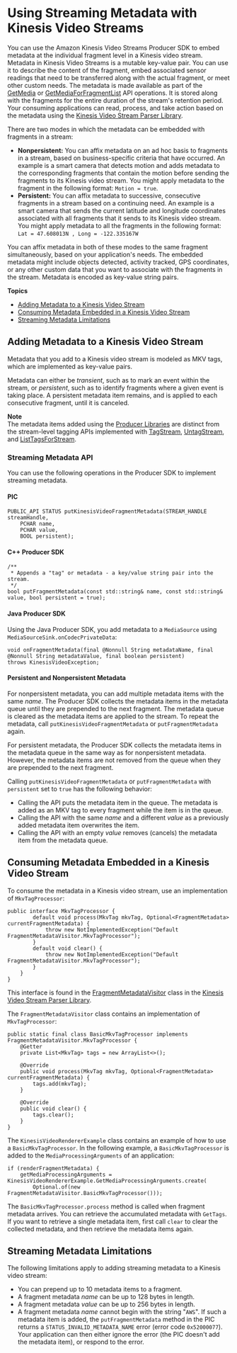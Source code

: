 # Using Streaming Metadata with Kinesis Video Streams<a name="how-meta"></a>

You can use the Amazon Kinesis Video Streams Producer SDK to embed metadata at the individual fragment level in a Kinesis video stream\. Metadata in Kinesis Video Streams is a mutable key\-value pair\. You can use it to describe the content of the fragment, embed associated sensor readings that need to be transferred along with the actual fragment, or meet other custom needs\. The metadata is made available as part of the [GetMedia](API_dataplane_GetMedia.md) or [GetMediaForFragmentList](API_reader_GetMediaForFragmentList.md) API operations\. It is stored along with the fragments for the entire duration of the stream's retention period\. Your consuming applications can read, process, and take action based on the metadata using the [Kinesis Video Stream Parser Library](parser-library.md)\. 

There are two modes in which the metadata can be embedded with fragments in a stream: 
+ **Nonpersistent:** You can affix metadata on an ad hoc basis to fragments in a stream, based on business\-specific criteria that have occurred\. An example is a smart camera that detects motion and adds metadata to the corresponding fragments that contain the motion before sending the fragments to its Kinesis video stream\. You might apply metadata to the fragment in the following format: `Motion = true`\.
+ **Persistent:** You can affix metadata to successive, consecutive fragments in a stream based on a continuing need\. An example is a smart camera that sends the current latitude and longitude coordinates associated with all fragments that it sends to its Kinesis video stream\. You might apply metadata to all the fragments in the following format: `Lat = 47.608013N , Long = -122.335167W`

You can affix metadata in both of these modes to the same fragment simultaneously, based on your application's needs\. The embedded metadata might include objects detected, activity tracked, GPS coordinates, or any other custom data that you want to associate with the fragments in the stream\. Metadata is encoded as key\-value string pairs\.

**Topics**
+ [Adding Metadata to a Kinesis Video Stream](#how-meta-add)
+ [Consuming Metadata Embedded in a Kinesis Video Stream](#how-meta-consume)
+ [Streaming Metadata Limitations](#how-meta-limits)

## Adding Metadata to a Kinesis Video Stream<a name="how-meta-add"></a>

Metadata that you add to a Kinesis video stream is modeled as MKV tags, which are implemented as key\-value pairs\. 

Metadata can either be *transient*, such as to mark an event within the stream, or *persistent*, such as to identify fragments where a given event is taking place\. A persistent metadata item remains, and is applied to each consecutive fragment, until it is canceled\.

**Note**  
The metadata items added using the [Producer Libraries](producer-sdk.md) are distinct from the stream\-level tagging APIs implemented with [TagStream](API_TagStream.md), [UntagStream](API_UntagStream.md), and [ListTagsForStream](API_ListTagsForStream.md)\.

### Streaming Metadata API<a name="how-meta-api"></a>

You can use the following operations in the Producer SDK to implement streaming metadata\.

#### PIC<a name="how-meta-api-pic"></a>

```
PUBLIC_API STATUS putKinesisVideoFragmentMetadata(STREAM_HANDLE streamHandle, 
    PCHAR name, 
    PCHAR value, 
    BOOL persistent);
```

#### C\+\+ Producer SDK<a name="how-meta-api-cpp"></a>

```
/**
 * Appends a "tag" or metadata - a key/value string pair into the stream.
 */
bool putFragmentMetadata(const std::string& name, const std::string& value, bool persistent = true);
```

#### Java Producer SDK<a name="how-meta-api-java"></a>

Using the Java Producer SDK, you add metadata to a `MediaSource` using `MediaSourceSink.onCodecPrivateData`:

```
void onFragmentMetadata(final @Nonnull String metadataName, final @Nonnull String metadataValue, final boolean persistent)
throws KinesisVideoException;
```

#### Persistent and Nonpersistent Metadata<a name="how-meta-api-persistence"></a>

For nonpersistent metadata, you can add multiple metadata items with the same *name*\. The Producer SDK collects the metadata items in the metadata queue until they are prepended to the next fragment\. The metadata queue is cleared as the metadata items are applied to the stream\. To repeat the metadata, call `putKinesisVideoFragmentMetadata` or `putFragmentMetadata` again\. 

For persistent metadata, the Producer SDK collects the metadata items in the metadata queue in the same way as for nonpersistent metadata\. However, the metadata items are not removed from the queue when they are prepended to the next fragment\.

Calling `putKinesisVideoFragmentMetadata` or `putFragmentMetadata` with `persistent` set to `true` has the following behavior: 
+ Calling the API puts the metadata item in the queue\. The metadata is added as an MKV tag to every fragment while the item is in the queue\.
+ Calling the API with the same *name* and a different *value* as a previously added metadata item overwrites the item\.
+ Calling the API with an empty *value* removes \(cancels\) the metadata item from the metadata queue\.

## Consuming Metadata Embedded in a Kinesis Video Stream<a name="how-meta-consume"></a>

To consume the metadata in a Kinesis video stream, use an implementation of `MkvTagProcessor`:

```
public interface MkvTagProcessor {
        default void process(MkvTag mkvTag, Optional<FragmentMetadata> currentFragmentMetadata) {
            throw new NotImplementedException("Default FragmentMetadataVisitor.MkvTagProcessor");
        }
        default void clear() {
            throw new NotImplementedException("Default FragmentMetadataVisitor.MkvTagProcessor");
	    }
    }
}
```

This interface is found in the [FragmentMetadataVisitor](parser-library-write.md#parser-library-write-FMV) class in the [Kinesis Video Stream Parser Library](parser-library.md)\.

The `FragmentMetadataVisitor` class contains an implementation of `MkvTagProcessor`:

```
public static final class BasicMkvTagProcessor implements FragmentMetadataVisitor.MkvTagProcessor {
    @Getter
    private List<MkvTag> tags = new ArrayList<>();

    @Override
    public void process(MkvTag mkvTag, Optional<FragmentMetadata> currentFragmentMetadata) {
        tags.add(mkvTag);
    }
    
    @Override
    public void clear() {
        tags.clear();
	}
}
```

The `KinesisVideoRendererExample` class contains an example of how to use a `BasicMkvTagProcessor`\. In the following example, a `BasicMkvTagProcessor` is added to the `MediaProcessingArguments` of an application:

```
if (renderFragmentMetadata) {
    getMediaProcessingArguments = KinesisVideoRendererExample.GetMediaProcessingArguments.create(
        Optional.of(new FragmentMetadataVisitor.BasicMkvTagProcessor()));
```

The `BasicMkvTagProcessor.process` method is called when fragment metadata arrives\. You can retrieve the accumulated metadata with `GetTags`\. If you want to retrieve a single metadata item, first call `clear` to clear the collected metadata, and then retrieve the metadata items again\.

## Streaming Metadata Limitations<a name="how-meta-limits"></a>

The following limitations apply to adding streaming metadata to a Kinesis video stream:
+ You can prepend up to 10 metadata items to a fragment\.
+ A fragment metadata *name* can be up to 128 bytes in length\.
+ A fragment metadata *value* can be up to 256 bytes in length\.
+ A fragment metadata *name* cannot begin with the string "`AWS`"\. If such a metadata item is added, the `putFragmentMetadata` method in the PIC returns a `STATUS_INVALID_METADATA_NAME` error \(error code `0x52000077`\)\. Your application can then either ignore the error \(the PIC doesn't add the metadata item\), or respond to the error\.